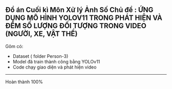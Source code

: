 Đồ án Cuối kì Môn Xử lý Ảnh Số
Chủ đề : ỨNG DỤNG MÔ HÌNH YOLOV11 TRONG PHÁT HIỆN VÀ ĐẾM SỐ LƯỢNG ĐỐI TƯỢNG TRONG VIDEO (NGƯỜI, XE, VẬT THỂ)
------------------------------
Gôm có:
- Dataset ( folder Person-3)
- Model đã train thành công bằng YOLOv11
- Code chạy giao diện và phát hiện video
------------------------------
Hoàn thành 100% 
